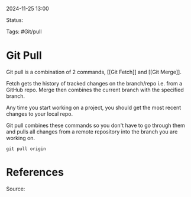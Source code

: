 2024-11-25 13:00

Status:

Tags: #Git/pull

# Git Pull

Git pull is a combination of 2 commands, [[Git Fetch]] and [[Git Merge]]. 

Fetch gets the history of tracked changes on the branch/repo i.e. from a GitHub repo. Merge then combines the current branch with the specified branch.

Any time you start working on a project, you should get the most recent changes to your local repo.

Git pull combines these commands so you don't have to go through them and pulls all changes from a remote repository into the branch you are working on.

```
git pull origin
```

# References
Source: 